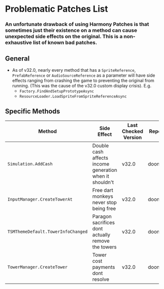 # Problematic Patches List

### An unfortunate drawback of using Harmony Patches is that sometimes just their existence on a method can cause unexpected side effects on the original. This is a non-exhaustive list of known bad patches.

## General

- As of v32.0, nearly every method that has a `SpriteReference`, `PrefabReference` or `AudioSourceReference` as a
  parameter will have side effects ranging from crashing the game to preventing the original from running. (This was the
  cause of the v32.0 custom display crisis). E.g.
    - `Factory.FindAndSetupPrototypeAsync`
    - `ResourceLoader.LoadSpriteFromSpriteReferenceAsync`

## Specific Methods

| Method                             | Side Effect                                             | Last Checked Version | Reported By |
|------------------------------------|---------------------------------------------------------|----------------------|-------------|
| `Simulation.AddCash`               | Double cash affects income generation when it shouldn't | v32.0                | doombubbles |
| `InputManager.CreateTowerAt`       | Free dart monkeys never stop being free                 | v32.0                | doombubbles |
| `TSMThemeDefault.TowerInfoChanged` | Paragon sacrifices dont actually remove the towers      | v32.0                | doombubbles |
| `TowerManager.CreateTower`         | Tower cost payments dont resolve                        | v32.0                | doombubbles |
